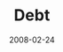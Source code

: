 ---
layout: message
category: message
series: "Consumed"
title: "Debt"
date: 2008-02-24
audio-description: ""
audio: "http://s3.amazonaws.com/crossroadsaudiomessages/Consumed_3_Debt_02-24-08_Mingo.mp3"
audio-title: "Consumed (Week Three)"
audio-duration: "45&#58;12"
video-description: "Chuck Mingo shares about how debt is bondage, but there is freedom to be found."
video-title: "Consumed (Week Three)"
video: "http://s3.amazonaws.com/crossroadsvideomessages/consumed3.mp4"
video-poster: "https://www.crossroads.net/uploadedfiles/consumed3.jpg"
---